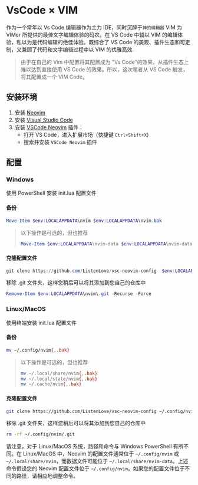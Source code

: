 # VsCode × VIM
作为一个常年以 Vs Code 编辑器作为主力 IDE，同时沉醉于`神的编辑器` VIM 为 VIMer 所提供的最佳文字编辑体验的码农。在 VS Code 中辅以 VIM 的编辑体验，私以为是代码编辑的绝佳体验。既综合了 VS Code 的美观、插件生态和可定制，又兼顾了代码和文字编辑过程中以 VIM 的优雅高效.
> 由于在自己的 Vim 中配置将其配置成为 "Vs Code"的效果，从插件生态上难以达到直接使用 VS Code 的效果。所以，这次笔者从 VS Code 触发，将其配置成一个 VIM Code。

## 安装环境
1. 安装 [Neovim](https://neovim.io/)  
2. 安装 [Visual Studio Code](https://code.visualstudio.com/)  
3. 安装 [VSCode Neovim](https://marketplace.visualstudio.com/items?itemName=asvetliakov.vscode-neovim) 插件：
   - 打开 VS Code，进入扩展市场（快捷键 `Ctrl+Shift+X`）
   - 搜索并安装 `VSCode Neovim` 插件
## 配置

### Windows
使用 PowerShell 安装 init.lua 配置文件

#### 备份
```powershell
Move-Item $env:LOCALAPPDATA\nvim $env:LOCALAPPDATA\nvim.bak
```



> 以下操作是可选的，但也推荐  
>
> ```powershell
> Move-Item $env:LOCALAPPDATA\nvim-data $env:LOCALAPPDATA\nvim-data.bak
> ```

#### 克隆配置文件
```powershell
git clone https://github.com/ListenLove/vsc-neovim-config  $env:LOCALAPPDATA\nvim
```

移除 .git 文件夹，这样您稍后可以将其添加到您自己的仓库中

```powershell
Remove-Item $env:LOCALAPPDATA\nvim\.git -Recurse -Force
```

### Linux/MacOS
使用终端安装 init.lua 配置文件

#### 备份
```bash
mv ~/.config/nvim{,.bak}
```
> 以下操作是可选的，但也推荐  
> ```bash
> mv ~/.local/share/nvim{,.bak}
> mv ~/.local/state/nvim{,.bak}
> mv ~/.cache/nvim{,.bak}
> ```

#### 克隆配置文件
```bash
git clone https://github.com/ListenLove/vsc-neovim-config ~/.config/nvim
```

移除 .git 文件夹，这样您稍后可以将其添加到您自己的仓库中
```bash
rm -rf ~/.config/nvim/.git
```

请注意，对于 Linux/MacOS 系统，路径和命令与 Windows PowerShell 有所不同。在 Linux/MacOS 中，Neovim 的配置文件通常位于 `~/.config/nvim` 或 `~/.local/share/nvim`，而数据文件可能位于 `~/.local/share/nvim-data`。上述命令假设您的 Neovim 配置文件位于 `~/.config/nvim`。如果您的配置文件位于不同的路径，请相应地调整命令。
